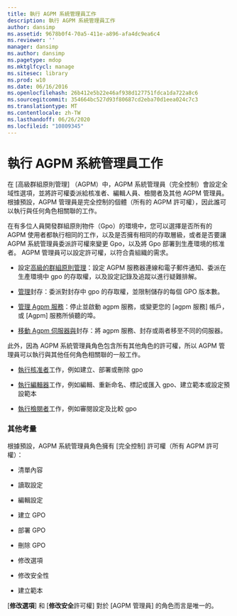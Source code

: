 ```yaml
---
title: 執行 AGPM 系統管理員工作
description: 執行 AGPM 系統管理員工作
author: dansimp
ms.assetid: 9678b0f4-70a5-411e-a896-afa4dc9ea6c4
ms.reviewer: ''
manager: dansimp
ms.author: dansimp
ms.pagetype: mdop
ms.mktglfcycl: manage
ms.sitesec: library
ms.prod: w10
ms.date: 06/16/2016
ms.openlocfilehash: 26b412e5b22e46af938d127751fdca1da722a8c6
ms.sourcegitcommit: 354664bc527d93f80687cd2eba70d1eea024c7c3
ms.translationtype: MT
ms.contentlocale: zh-TW
ms.lasthandoff: 06/26/2020
ms.locfileid: "10809345"
---
```

# 執行 AGPM 系統管理員工作


在 [高級群組原則管理] （AGPM）中，AGPM 系統管理員（完全控制）會設定全域性選項，並將許可權委派給核准者、編輯人員、檢閱者及其他 AGPM 管理員。 根據預設，AGPM 管理員是完全控制的個體（所有的 AGPM 許可權），因此誰可以執行與任何角色相關聯的工作。

在有多位人員開發群組原則物件（Gpo）的環境中，您可以選擇是否所有的 AGPM 使用者都執行相同的工作，以及是否擁有相同的存取層級，或者是否要讓 AGPM 系統管理員委派許可權來變更 Gpo，以及將 Gpo 部署到生產環境的核准者。 AGPM 管理員可以設定許可權，以符合貴組織的需求。

-   設定[高級的群組原則管理](configuring-advanced-group-policy-management.md)：設定 AGPM 服務器連線和電子郵件通知、委派在生產環境中 gpo 的存取權，以及設定記錄及追蹤以進行疑難排解。

-   [管理](managing-the-archive.md)封存：委派對封存中 gpo 的存取權，並限制儲存的每個 GPO 版本數。

-   [管理 Agpm 服務](managing-the-agpm-service-agpm30ops.md)：停止並啟動 agpm 服務，或變更您的 [agpm 服務] 帳戶，或 [Agpm] 服務所偵聽的埠。

-   [移動 Agpm 伺服器與](move-the-agpm-server-and-the-archive.md)封存：將 agpm 服務、封存或兩者移至不同的伺服器。

此外，因為 AGPM 系統管理員角色包含所有其他角色的許可權，所以 AGPM 管理員可以執行與其他任何角色相關聯的一般工作。

-   [執行核准者](performing-approver-tasks-agpm30ops.md)工作，例如建立、部署或刪除 gpo

-   [執行編輯器](performing-editor-tasks-agpm30ops.md)工作，例如編輯、重新命名、標記或匯入 gpo、建立範本或設定預設範本

-   [執行檢閱者](performing-reviewer-tasks-agpm30ops.md)工作，例如審閱設定及比較 gpo

### 其他考量

根據預設，AGPM 系統管理員角色擁有 [完全控制] 許可權（所有 AGPM 許可權）：

-   清單內容

-   讀取設定

-   編輯設定

-   建立 GPO

-   部署 GPO

-   刪除 GPO

-   修改選項

-   修改安全性

-   建立範本

[**修改選項**] 和 [**修改安全**許可權] 對於 [AGPM 管理員] 的角色而言是唯一的。

 

 





